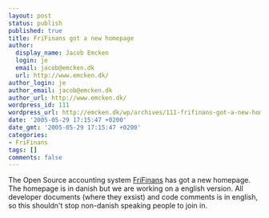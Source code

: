 ```yaml
---
layout: post
status: publish
published: true
title: FriFinans got a new homepage
author:
  display_name: Jacob Emcken
  login: je
  email: jacob@emcken.dk
  url: http://www.emcken.dk/
author_login: je
author_email: jacob@emcken.dk
author_url: http://www.emcken.dk/
wordpress_id: 111
wordpress_url: http://emcken.dk/wp/archives/111-frifinans-got-a-new-homepage.html
date: '2005-05-29 17:15:47 +0200'
date_gmt: '2005-05-29 17:15:47 +0200'
categories:
- FriFinans
tags: []
comments: false
---
```

The Open Source accounting system [FriFinans][] has got a new homepage. The homepage is in danish but we are working on a english version. All developer documents (where they exsist) and code comments is in english, so this shouldn't stop non-danish speaking people to join in.

[FriFinans]: http://www.frifinans.dk/

